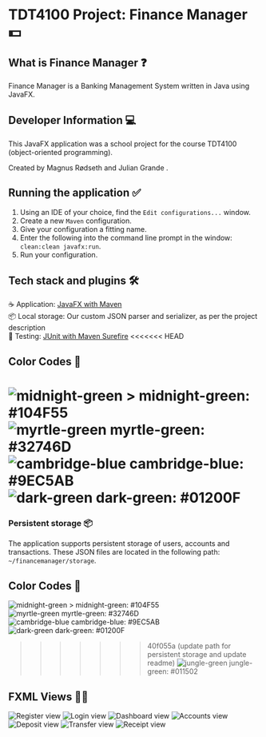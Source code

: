# TDT4100 Project: Finance Manager 💵

## What is Finance Manager ❓

Finance Manager is a Banking Management System written in Java using JavaFX.

## Developer Information 💻

This JavaFX application was a school project for the course TDT4100 (object-oriented programming).

Created by Magnus Rødseth and Julian Grande .

## Running the application ✅

1. Using an IDE of your choice, find the `Edit configurations...` window.
2. Create a new `Maven` configuration.
3. Give your configuration a fitting name.
4. Enter the following into the command line prompt in the window: `clean:clean javafx:run`.
5. Run your configuration.

## Tech stack and plugins 🛠

☕️ Application: [JavaFX with Maven](https://github.com/openjfx/javafx-maven-plugin)  
📦 Local storage: Our custom JSON parser and serializer, as per the project description  
🧪 Testing: [JUnit with Maven Surefire](https://maven.apache.org/surefire/maven-surefire-plugin/examples/junit.html)
<<<<<<< HEAD

## Color Codes 🎨

![midnight-green >](project/src/main/resources/financemanager/images/colour_scheme/midnight-green.png) midnight-green: #104F55  
![myrtle-green](project/src/main/resources/financemanager/images/colour_scheme/myrtle-green.png) myrtle-green: #32746D  
![cambridge-blue](project/src/main/resources/financemanager/images/colour_scheme/cambridge-blue.png) cambridge-blue: #9EC5AB  
![dark-green](project/src/main/resources/financemanager/images/colour_scheme/dark-green.png) dark-green: #01200F  
=======

### Persistent storage 📦

The application supports persistent storage of users, accounts and transactions. These JSON files are located in the
following path: `~/financemanager/storage`.

## Color Codes 🎨

![midnight-green >](project/src/main/resources/financemanager/images/colour_scheme/midnight-green.png) midnight-green:
#104F55    
![myrtle-green](project/src/main/resources/financemanager/images/colour_scheme/myrtle-green.png) myrtle-green:
#32746D   
![cambridge-blue](project/src/main/resources/financemanager/images/colour_scheme/cambridge-blue.png) cambridge-blue:
#9EC5AB    
![dark-green](project/src/main/resources/financemanager/images/colour_scheme/dark-green.png) dark-green: #01200F    
>>>>>>> 40f055a (update path for persistent storage and update readme)
![jungle-green](project/src/main/resources/financemanager/images/colour_scheme/jungle-green.png) jungle-green: #011502

## FXML Views 👨‍🎨

![Register view](project/src/main/resources/financemanager/images/screenshots/register-view.png)
![Login view](project/src/main/resources/financemanager/images/screenshots/login-view.png)
![Dashboard view](project/src/main/resources/financemanager/images/screenshots/dashboard-view.png)
![Accounts view](project/src/main/resources/financemanager/images/screenshots/accounts-view.png)
![Deposit view](project/src/main/resources/financemanager/images/screenshots/deposit-view.png)
![Transfer view](project/src/main/resources/financemanager/images/screenshots/transfer-view.png)
![Receipt view](project/src/main/resources/financemanager/images/screenshots/receipt-view.png)
